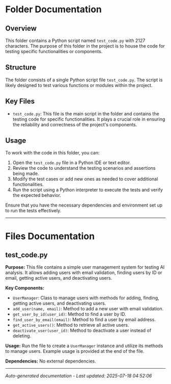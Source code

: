 # Folder Documentation

## Overview
This folder contains a Python script named `test_code.py` with 2127 characters. The purpose of this folder in the project is to house the code for testing specific functionalities or components.

## Structure
The folder consists of a single Python script file `test_code.py`. The script is likely designed to test various functions or modules within the project.

## Key Files
- `test_code.py`: This file is the main script in the folder and contains the testing code for specific functionalities. It plays a crucial role in ensuring the reliability and correctness of the project's components.

## Usage
To work with the code in this folder, you can:
1. Open the `test_code.py` file in a Python IDE or text editor.
2. Review the code to understand the testing scenarios and assertions being made.
3. Modify the test cases or add new ones as needed to cover additional functionalities.
4. Run the script using a Python interpreter to execute the tests and verify the expected behavior.

Ensure that you have the necessary dependencies and environment set up to run the tests effectively.

---

# Files Documentation

## test_code.py

**Purpose:** This file contains a simple user management system for testing AI analysis. It allows adding users with email validation, finding users by ID or email, getting active users, and deactivating users.

**Key Components:**
- `UserManager`: Class to manage users with methods for adding, finding, getting active users, and deactivating users.
- `add_user(name, email)`: Method to add a new user with email validation.
- `get_user_by_id(user_id)`: Method to find a user by ID.
- `find_user_by_email(email)`: Method to find a user by email address.
- `get_active_users()`: Method to retrieve all active users.
- `deactivate_user(user_id)`: Method to deactivate a user instead of deleting.

**Usage:** Run the file to create a `UserManager` instance and utilize its methods to manage users. Example usage is provided at the end of the file.

**Dependencies:** No external dependencies.

---
*Auto-generated documentation - Last updated: 2025-07-18 04:52:06*
